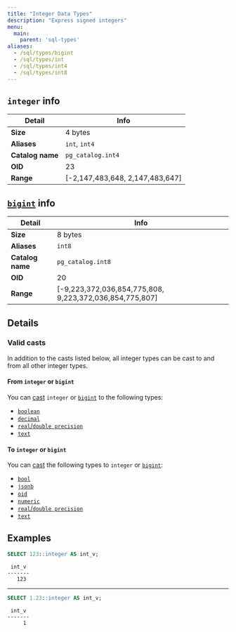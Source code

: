 ```yaml
---
title: "Integer Data Types"
description: "Express signed integers"
menu:
  main:
    parent: 'sql-types'
aliases:
  - /sql/types/bigint
  - /sql/types/int
  - /sql/types/int4
  - /sql/types/int8
---
```


## `integer` info

Detail | Info
-------|------
**Size** | 4 bytes
**Aliases** | `int`, `int4`
**Catalog name** | `pg_catalog.int4`
**OID** | 23
**Range** | [-2,147,483,648, 2,147,483,647]

## [`bigint`](../../types/integer/#`bigint`-info) info

Detail | Info
-------|------
**Size** | 8 bytes
**Aliases** | `int8`
**Catalog name** | `pg_catalog.int8`
**OID** | 20
**Range** | [-9,223,372,036,854,775,808, 9,223,372,036,854,775,807]

## Details

### Valid casts

In addition to the casts listed below, all integer types can be cast to and from
all other integer types.

#### From `integer` or `bigint`

You can [cast](../../functions/cast) `integer` or [`bigint`](../../types/integer/#`bigint`-info) to the following types:

- [`boolean`](../boolean)
- [`decimal`](../numeric)
- [`real`/`double precision`](../float)
- [`text`](../text)

#### To `integer` or `bigint`

You can [cast](../../functions/cast) the following types to `integer` or [`bigint`](../../types/integer/#`bigint`-info):

- [`bool`](../boolean)
- [`jsonb`](../jsonb)
- [`oid`](../oid)
- [`numeric`](../numeric)
- [`real`/`double precision`](../float)
- [`text`](../text)

## Examples

```sql
SELECT 123::integer AS int_v;
```
```nofmt
 int_v
-------
   123
```

<hr/>

```sql
SELECT 1.23::integer AS int_v;
```
```nofmt
 int_v
-------
     1
```
